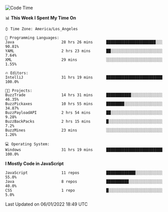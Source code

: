 <!--START_SECTION:waka-->
![Code Time](http://img.shields.io/badge/Code%20Time-0%20secs-blue)

📊 **This Week I Spent My Time On** 

```text
⌚︎ Time Zone: America/Los_Angeles

💬 Programming Languages: 
Java                     28 hrs 26 mins      ██████████████████████░░░   90.81% 
YAML                     2 hrs 23 mins       ██░░░░░░░░░░░░░░░░░░░░░░░   7.64% 
XML                      29 mins             ░░░░░░░░░░░░░░░░░░░░░░░░░   1.55%

🔥 Editors: 
IntelliJ                 31 hrs 19 mins      █████████████████████████   100.0%

🐱‍💻 Projects: 
BuzzTrade                14 hrs 31 mins      ███████████░░░░░░░░░░░░░░   46.35% 
BuzzPickaxes             10 hrs 55 mins      ████████░░░░░░░░░░░░░░░░░   34.87% 
BuzzPayloadAPI           2 hrs 54 mins       ██░░░░░░░░░░░░░░░░░░░░░░░   9.28% 
BuzzBackPacks            2 hrs 15 mins       █░░░░░░░░░░░░░░░░░░░░░░░░   7.2% 
BuzzMines                23 mins             ░░░░░░░░░░░░░░░░░░░░░░░░░   1.26%

💻 Operating System: 
Windows                  31 hrs 19 mins      █████████████████████████   100.0%

```

**I Mostly Code in JavaScript** 

```text
JavaScript               11 repos            █████████████░░░░░░░░░░░░   55.0% 
Java                     8 repos             ██████████░░░░░░░░░░░░░░░   40.0% 
CSS                      1 repo              █░░░░░░░░░░░░░░░░░░░░░░░░   5.0%

```



 Last Updated on 06/01/2022 18:49 UTC
<!--END_SECTION:waka-->
